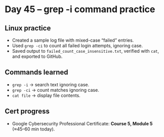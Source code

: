 # Day 45 – grep -i command practice

## Linux practice
- Created a sample log file with mixed-case “failed” entries.
- Used `grep -ci` to count all failed login attempts, ignoring case.
- Saved output to `failed_count_case_insensitive.txt`, verified with `cat`, and exported to GitHub.

## Commands learned
- `grep -i` → search text ignoring case.
- `grep -ci` → count matches ignoring case.
- `cat file` → display file contents.

## Cert progress
- Google Cybersecurity Professional Certificate: **Course 5, Module 5** (≈45–60 min today).
